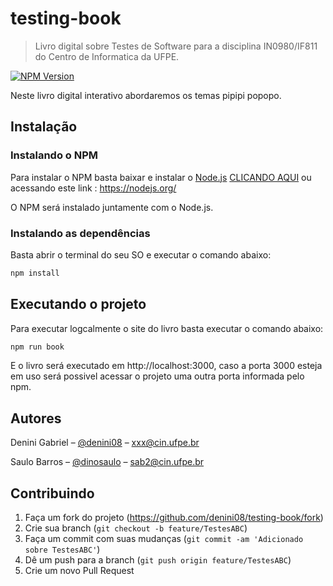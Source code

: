 # testing-book
> Livro digital sobre Testes de Software para a disciplina IN0980/IF811 do Centro de Informatica da UFPE.

[![NPM Version][npm-image]][npm-url]

Neste livro digital interativo abordaremos os temas pipipi popopo.

## Instalação

### Instalando o NPM

Para instalar o NPM basta baixar e instalar o [Node.js](https://pt.wikipedia.org/wiki/Node.js) [CLICANDO AQUI](https://nodejs.org/) ou acessando este link : https://nodejs.org/

O NPM será instalado juntamente com o Node.js.

### Instalando as dependências

Basta abrir o terminal do seu SO e executar o comando abaixo:

```bash
npm install
```

## Executando o projeto

Para executar logcalmente o site do livro basta executar o comando abaixo:

```bash
npm run book
```

E o livro será executado em http://localhost:3000, caso a porta 3000 esteja em uso será possivel acessar o projeto uma outra porta informada pelo npm.

## Autores

Denini Gabriel – [@denini08](https://github.com/denini08) – xxx@cin.ufpe.br

Saulo Barros – [@dinosaulo](https://github.com/DinoSaulo) – sab2@cin.ufpe.br

## Contribuindo

1. Faça um fork do projeto (<https://github.com/denini08/testing-book/fork>)
2. Crie sua branch (`git checkout -b feature/TestesABC`)
3. Faça um commit com suas mudanças (`git commit -am 'Adicionado sobre TestesABC'`)
4. Dê um push para a branch (`git push origin feature/TestesABC`)
5. Crie um novo Pull Request

<!-- Markdown link & img dfn's -->
[npm-image]: https://img.shields.io/npm/v/datadog-metrics.svg?style=flat-square
[npm-url]: https://npmjs.org/package/datadog-metrics
